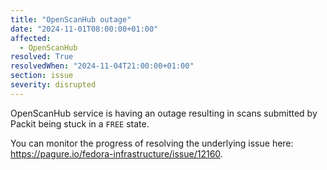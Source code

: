 ```yaml
---
title: "OpenScanHub outage"
date: "2024-11-01T08:00:00+01:00"
affected:
  - OpenScanHub
resolved: True
resolvedWhen: "2024-11-04T21:00:00+01:00"
section: issue
severity: disrupted
---
```


OpenScanHub service is having an outage resulting in scans submitted by Packit being stuck in a `FREE` state.

You can monitor the progress of resolving the underlying issue here: https://pagure.io/fedora-infrastructure/issue/12160.
